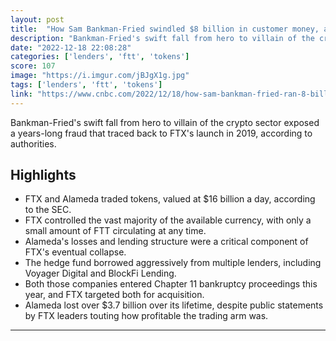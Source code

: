 ```yaml
---
layout: post
title:  "How Sam Bankman-Fried swindled $8 billion in customer money, according to federal prosecutors"
description: "Bankman-Fried's swift fall from hero to villain of the crypto sector exposed a years-long fraud that traced back to FTX's launch in 2019, according to authorities."
date: "2022-12-18 22:08:28"
categories: ['lenders', 'ftt', 'tokens']
score: 107
image: "https://i.imgur.com/jBJgX1g.jpg"
tags: ['lenders', 'ftt', 'tokens']
link: "https://www.cnbc.com/2022/12/18/how-sam-bankman-fried-ran-8-billion-fraud-government-prosecutors.html"
---
```


Bankman-Fried's swift fall from hero to villain of the crypto sector exposed a years-long fraud that traced back to FTX's launch in 2019, according to authorities.

## Highlights

- FTX and Alameda traded tokens, valued at $16 billion a day, according to the SEC.
- FTX controlled the vast majority of the available currency, with only a small amount of FTT circulating at any time.
- Alameda's losses and lending structure were a critical component of FTX's eventual collapse.
- The hedge fund borrowed aggressively from multiple lenders, including Voyager Digital and BlockFi Lending.
- Both those companies entered Chapter 11 bankruptcy proceedings this year, and FTX targeted both for acquisition.
- Alameda lost over $3.7 billion over its lifetime, despite public statements by FTX leaders touting how profitable the trading arm was.

---
